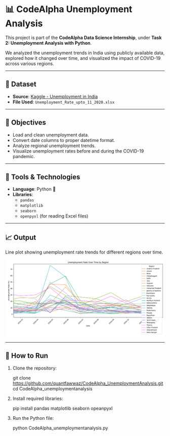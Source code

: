 # 📊 CodeAlpha Unemployment Analysis

This project is part of the **CodeAlpha Data Science Internship**, under **Task 2: Unemployment Analysis with Python**.

We analyzed the unemployment trends in India using publicly available data, explored how it changed over time, and visualized the impact of COVID-19 across various regions.

---

## 📁 Dataset

- **Source**: [Kaggle - Unemployment in India](https://www.kaggle.com/datasets/gokulrajkmv/unemployment-in-india)
- **File Used**: `Unemployment_Rate_upto_11_2020.xlsx`

---

## 🧠 Objectives

- Load and clean unemployment data.
- Convert date columns to proper datetime format.
- Analyze regional unemployment trends.
- Visualize unemployment rates before and during the COVID-19 pandemic.

---

## 🔧 Tools & Technologies

- **Language**: Python 🐍
- **Libraries**: 
  - `pandas`
  - `matplotlib`
  - `seaborn`
  - `openpyxl` (for reading Excel files)

---

## 📈 Output

Line plot showing unemployment rate trends for different regions over time.

![Sample Plot](output_plot.png)

---

## 📝 How to Run

1. Clone the repository:

   git clone https://github.com/quantfawwaz/CodeAlpha_UnemploymentAnalysis.git
   cd CodeAlpha_unemploymentanalysis

2. Install required libraries:
   
   pip install pandas matplotlib seaborn opeanpyxl

3. Run the Python file:

   python CodeAlpha_unemploymentanalysis.py